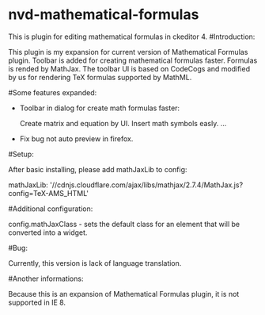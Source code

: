 # nvd-mathematical-formulas
This is plugin for editing mathematical formulas in ckeditor 4.
#Introduction:

This plugin is my expansion for current version of Mathematical Formulas plugin. Toolbar is added for creating mathematical formulas faster. Formulas is rended by MathJax. The toolbar UI is based on CodeCogs and modified by us for rendering TeX formulas supported by MathML.

#Some features expanded:

+ Toolbar in dialog for create math formulas faster:

    Create matrix and equation by UI.
    Insert math symbols easly.
    ...

+ Fix bug not auto preview in firefox.

#Setup:

After basic installing, please add mathJaxLib to config:

mathJaxLib: '//cdnjs.cloudflare.com/ajax/libs/mathjax/2.7.4/MathJax.js?config=TeX-AMS_HTML'

#Additional configuration:

config.mathJaxClass - sets the default class for an element that will be converted into a widget.

#Bug:

Currently, this version is lack of language translation.

#Another informations:

Because this is an expansion of Mathematical Formulas plugin, it is not supported in IE 8.
